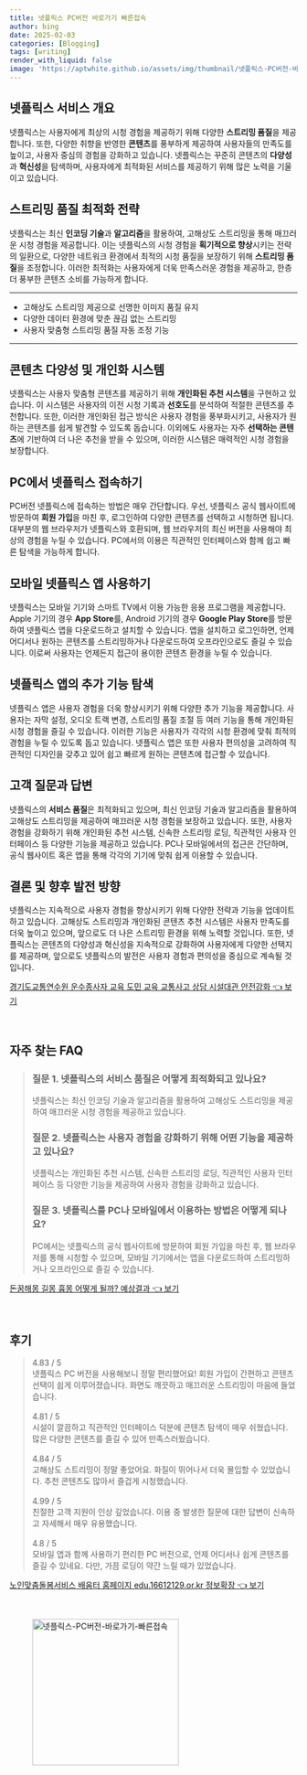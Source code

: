 ```yaml
---
title: 넷플릭스 PC버전 바로가기 빠른접속
author: bing
date: 2025-02-03
categories: [Blogging]
tags: [writing]
render_with_liquid: false
image: 'https://aptwhite.github.io/assets/img/thumbnail/넷플릭스-PC버전-바로가기-빠른접속.webp'
---
```



<h2 id='넷플릭스 서비스 개요'>넷플릭스 서비스 개요</h2>

<p>넷플릭스는 사용자에게 최상의 시청 경험을 제공하기 위해 다양한 <b>스트리밍 품질</b>을 제공합니다. 또한, 다양한 취향을 반영한 <b>콘텐츠</b>를 풍부하게 제공하여 사용자들의 만족도를 높이고, 사용자 중심의 경험을 강화하고 있습니다. 넷플릭스는 꾸준히 콘텐츠의 <b>다양성</b>과 <b>혁신성</b>을 탐색하며, 사용자에게 최적화된 서비스를 제공하기 위해 많은 노력을 기울이고 있습니다.</p>

<h2 id='스트리밍 품질 최적화 전략'>스트리밍 품질 최적화 전략</h2>

<p>넷플릭스는 최신 <b>인코딩 기술</b>과 <b>알고리즘</b>을 활용하여, 고해상도 스트리밍을 통해 매끄러운 시청 경험을 제공합니다. 이는 넷플릭스의 시청 경험을 <b>획기적으로 향상</b>시키는 전략의 일환으로, 다양한 네트워크 환경에서 최적의 시청 품질을 보장하기 위해 <b>스트리밍 품질</b>을 조정합니다. 이러한 최적화는 사용자에게 더욱 만족스러운 경험을 제공하고, 한층 더 풍부한 콘텐츠 소비를 가능하게 합니다.</p>

<hr />

<ul>
    <li>고해상도 스트리밍 제공으로 선명한 이미지 품질 유지</li>
    <li>다양한 데이터 환경에 맞춘 끊김 없는 스트리밍</li>
    <li>사용자 맞춤형 스트리밍 품질 자동 조정 기능</li>
</ul>

<hr />

<h2 id='콘텐츠 다양성 및 개인화 시스템'>콘텐츠 다양성 및 개인화 시스템</h2>

<p>넷플릭스는 사용자 맞춤형 콘텐츠를 제공하기 위해 <b>개인화된 추천 시스템</b>을 구현하고 있습니다. 이 시스템은 사용자의 이전 시청 기록과 <b>선호도</b>를 분석하여 적절한 콘텐츠를 추천합니다. 또한, 이러한 개인화된 접근 방식은 사용자 경험을 풍부화시키고, 사용자가 원하는 콘텐츠를 쉽게 발견할 수 있도록 돕습니다. 이외에도 사용자는 자주 <b>선택하는 콘텐츠</b>에 기반하여 더 나은 추천을 받을 수 있으며, 이러한 시스템은 매력적인 시청 경험을 보장합니다.</p>

<h2 id='PC에서 넷플릭스 접속하기'>PC에서 넷플릭스 접속하기</h2>

<p>PC버전 넷플릭스에 접속하는 방법은 매우 간단합니다. 우선, 넷플릭스 공식 웹사이트에 방문하여 <b>회원 가입</b>을 마친 후, 로그인하여 다양한 콘텐츠를 선택하고 시청하면 됩니다. 대부분의 웹 브라우저가 넷플릭스와 호환되며, 웹 브라우저의 최신 버전을 사용해야 최상의 경험을 누릴 수 있습니다. PC에서의 이용은 직관적인 인터페이스와 함께 쉽고 빠른 탐색을 가능하게 합니다.</p>

<h2 id='모바일 넷플릭스 앱 사용하기'>모바일 넷플릭스 앱 사용하기</h2>

<p>넷플릭스는 모바일 기기와 스마트 TV에서 이용 가능한 응용 프로그램을 제공합니다. Apple 기기의 경우 <b>App Store</b>를, Android 기기의 경우 <b>Google Play Store</b>를 방문하여 넷플릭스 앱을 다운로드하고 설치할 수 있습니다. 앱을 설치하고 로그인하면, 언제 어디서나 원하는 콘텐츠를 스트리밍하거나 다운로드하여 오프라인으로도 즐길 수 있습니다. 이로써 사용자는 언제든지 접근이 용이한 콘텐츠 환경을 누릴 수 있습니다.</p>

<h2 id='넷플릭스 앱의 추가 기능 탐색'>넷플릭스 앱의 추가 기능 탐색</h2>

<p>넷플릭스 앱은 사용자 경험을 더욱 향상시키기 위해 다양한 추가 기능을 제공합니다. 사용자는 자막 설정, 오디오 트랙 변경, 스트리밍 품질 조절 등 여러 기능을 통해 개인화된 시청 경험을 즐길 수 있습니다. 이러한 기능은 사용자가 각각의 시청 환경에 맞춰 최적의 경험을 누릴 수 있도록 돕고 있습니다. 넷플릭스 앱은 또한 사용자 편의성을 고려하여 직관적인 디자인을 갖추고 있어 쉽고 빠르게 원하는 콘텐츠에 접근할 수 있습니다.</p>

<h2 id='고객 질문과 답변'>고객 질문과 답변</h2>

<p>넷플릭스의 <b>서비스 품질</b>은 최적화되고 있으며, 최신 인코딩 기술과 알고리즘을 활용하여 고해상도 스트리밍을 제공하여 매끄러운 시청 경험을 보장하고 있습니다. 또한, 사용자 경험을 강화하기 위해 개인화된 추천 시스템, 신속한 스트리밍 로딩, 직관적인 사용자 인터페이스 등 다양한 기능을 제공하고 있습니다. PC나 모바일에서의 접근은 간단하며, 공식 웹사이트 혹은 앱을 통해 각각의 기기에 맞춰 쉽게 이용할 수 있습니다.</p>

<h2 id='결론 및 향후 발전 방향'>결론 및 향후 발전 방향</h2>

<p>넷플릭스는 지속적으로 사용자 경험을 향상시키기 위해 다양한 전략과 기능을 업데이트하고 있습니다. 고해상도 스트리밍과 개인화된 콘텐츠 추천 시스템은 사용자 만족도를 더욱 높이고 있으며, 앞으로도 더 나은 스트리밍 환경을 위해 노력할 것입니다. 또한, 넷플릭스는 콘텐츠의 다양성과 혁신성을 지속적으로 강화하여 사용자에게 다양한 선택지를 제공하며, 앞으로도 넷플릭스의 발전은 사용자 경험과 편의성을 중심으로 계속될 것입니다.</p>


<p><a class="click-button" title="경기도교통연수원 운수종사자 교육 도민 교육 교통사고 상담 시설대관 안전강화" href="https://aptwhite.github.io/posts/%EA%B2%BD%EA%B8%B0%EB%8F%84%EA%B5%90%ED%86%B5%EC%97%B0%EC%88%98%EC%9B%90-%EC%9A%B4%EC%88%98%EC%A2%85%EC%82%AC%EC%9E%90-%EA%B5%90%EC%9C%A1-%EB%8F%84%EB%AF%BC-%EA%B5%90%EC%9C%A1-%EA%B5%90%ED%86%B5%EC%82%AC%EA%B3%A0-%EC%83%81%EB%8B%B4-%EC%8B%9C%EC%84%A4%EB%8C%80%EA%B4%80-%EC%95%88%EC%A0%84%EA%B0%95%ED%99%94/" rel="dofollow">경기도교통연수원 운수종사자 교육 도민 교육 교통사고 상담 시설대관 안전강화 👈 보기</a></p><br>
<h2 id='자주_찾는_FAQ'>자주 찾는 FAQ</h2>
<div itemscope="" itemtype="https://schema.org/FAQPage"> 
<blockquote> 
<div itemscope="" itemprop="mainEntity" itemtype="https://schema.org/Question"> 
<h3 itemprop="name">질문 1. 넷플릭스의 서비스 품질은 어떻게 최적화되고 있나요?</h3> 
<div itemscope="" itemprop="acceptedAnswer" itemtype="https://schema.org/Answer"> 
<span itemprop="text"> 
<p>넷플릭스는 최신 인코딩 기술과 알고리즘을 활용하여 고해상도 스트리밍을 제공하여 매끄러운 시청 경험을 제공하고 있습니다.</p> 
</span> 
</div> 
</div> 

<div itemscope="" itemprop="mainEntity" itemtype="https://schema.org/Question"> 
<h3 itemprop="name">질문 2. 넷플릭스는 사용자 경험을 강화하기 위해 어떤 기능을 제공하고 있나요?</h3> 
<div itemscope="" itemprop="acceptedAnswer" itemtype="https://schema.org/Answer"> 
<span itemprop="text"> 
<p>넷플릭스는 개인화된 추천 시스템, 신속한 스트리밍 로딩, 직관적인 사용자 인터페이스 등 다양한 기능을 제공하여 사용자 경험을 강화하고 있습니다.</p> 
</span> 
</div> 
</div> 

<div itemscope="" itemprop="mainEntity" itemtype="https://schema.org/Question"> 
<h3 itemprop="name">질문 3. 넷플릭스를 PC나 모바일에서 이용하는 방법은 어떻게 되나요?</h3> 
<div itemscope="" itemprop="acceptedAnswer" itemtype="https://schema.org/Answer"> 
<span itemprop="text"> 
<p>PC에서는 넷플릭스의 공식 웹사이트에 방문하여 회원 가입을 마친 후, 웹 브라우저를 통해 시청할 수 있으며, 모바일 기기에서는 앱을 다운로드하여 스트리밍하거나 오프라인으로 즐길 수 있습니다.</p> 
</span> 
</div> 
</div> 
</blockquote> 
</div>
<p><a class="click-button" title="돈꿈해몽 길몽 흉몽 어떻게 될까? 예상결과" href="https://aptwhite.github.io/posts/%EB%8F%88%EA%BF%88%ED%95%B4%EB%AA%BD-%EA%B8%B8%EB%AA%BD-%ED%9D%89%EB%AA%BD-%EC%96%B4%EB%96%BB%EA%B2%8C-%EB%90%A0%EA%B9%8C-%EC%98%88%EC%83%81%EA%B2%B0%EA%B3%BC/" rel="dofollow">돈꿈해몽 길몽 흉몽 어떻게 될까? 예상결과 👈 보기</a></p><br>
<h2 id='후기'>후기</h2>
<div itemscope itemtype="https://schema.org/Product">
  <blockquote>
  <div itemprop="review" itemscope itemtype="https://schema.org/Review">
      <div itemprop="reviewRating" itemscope itemtype="https://schema.org/Rating"> <span itemprop="ratingValue">4.83</span> / <span itemprop="bestRating">5</span> </div>
      <span itemprop="reviewBody">넷플릭스 PC 버전을 사용해보니 정말 편리했어요! 회원 가입이 간편하고 콘텐츠 선택이 쉽게 이루어졌습니다. 화면도 깨끗하고 매끄러운 스트리밍이 마음에 들었습니다.</span>
  </div>
  <br>
  <div itemprop="review" itemscope itemtype="https://schema.org/Review">
      <div itemprop="reviewRating" itemscope itemtype="https://schema.org/Rating"> <span itemprop="ratingValue">4.81</span> / <span itemprop="bestRating">5</span> </div>
      <span itemprop="reviewBody">시설이 깔끔하고 직관적인 인터페이스 덕분에 콘텐츠 탐색이 매우 쉬웠습니다. 많은 다양한 콘텐츠를 즐길 수 있어 만족스러웠습니다.</span>
  </div>
  <br>
  <div itemprop="review" itemscope itemtype="https://schema.org/Review">
      <div itemprop="reviewRating" itemscope itemtype="https://schema.org/Rating"> <span itemprop="ratingValue">4.84</span> / <span itemprop="bestRating">5</span> </div>
      <span itemprop="reviewBody">고해상도 스트리밍이 정말 좋았어요. 화질이 뛰어나서 더욱 몰입할 수 있었습니다. 추천 콘텐츠도 많아서 즐겁게 시청했습니다.</span>
  </div>
  <br>
  <div itemprop="review" itemscope itemtype="https://schema.org/Review">
      <div itemprop="reviewRating" itemscope itemtype="https://schema.org/Rating"> <span itemprop="ratingValue">4.99</span> / <span itemprop="bestRating">5</span> </div>
      <span itemprop="reviewBody">친절한 고객 지원이 인상 깊었습니다. 이용 중 발생한 질문에 대한 답변이 신속하고 자세해서 매우 유용했습니다.</span>
  </div>
  <br>
  <div itemprop="review" itemscope itemtype="https://schema.org/Review">
      <div itemprop="reviewRating" itemscope itemtype="https://schema.org/Rating"> <span itemprop="ratingValue">4.8</span> / <span itemprop="bestRating">5</span> </div>
      <span itemprop="reviewBody">모바일 앱과 함께 사용하기 편리한 PC 버전으로, 언제 어디서나 쉽게 콘텐츠를 즐길 수 있네요. 다만, 가끔 로딩이 약간 느릴 때가 있었습니다.</span>
  </div>
  </blockquote>
</div>
<p><a class="click-button" title="노인맞춤돌봄서비스 배움터 홈페이지 edu.16612129.or.kr 정보확장" href="https://aptwhite.github.io/posts/%EB%85%B8%EC%9D%B8%EB%A7%9E%EC%B6%A4%EB%8F%8C%EB%B4%84%EC%84%9C%EB%B9%84%EC%8A%A4-%EB%B0%B0%EC%9B%80%ED%84%B0-%ED%99%88%ED%8E%98%EC%9D%B4%EC%A7%80-edu.16612129.or.kr-%EC%A0%95%EB%B3%B4%ED%99%95%EC%9E%A5/" rel="dofollow">노인맞춤돌봄서비스 배움터 홈페이지 edu.16612129.or.kr 정보확장 👈 보기</a></p><br>
<figure class="image"><img src="https://aptwhite.github.io/assets/img/thumbnail/넷플릭스-PC버전-바로가기-빠른접속.webp" alt="넷플릭스-PC버전-바로가기-빠른접속" width="256" height="256"></figure>
